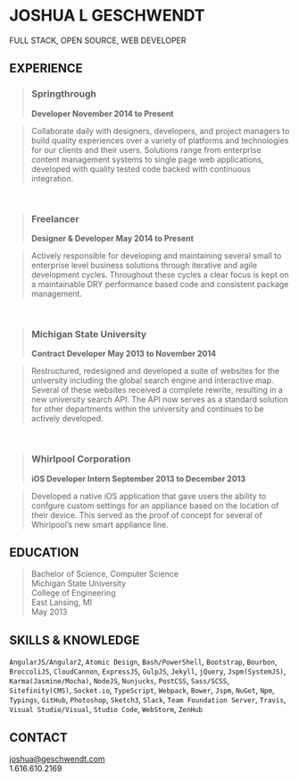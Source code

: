 JOSHUA L GESCHWENDT
================================================================================
FULL STACK, OPEN SOURCE, WEB DEVELOPER

EXPERIENCE
--------------------------------------------------------------------------------

> ### Springthrough
> **Developer November 2014 to Present**

> Collaborate daily with designers, developers, and project managers to build
quality experiences over a variety of platforms and technologies for our
clients and their users. Solutions range from enterprise content management
systems to single page web applications, developed with quality tested code
backed with continuous integration.

&nbsp;
> ### Freelancer
> **Designer & Developer May 2014 to Present**

> Actively responsible for developing and maintaining several small to
enterprise level business solutions through iterative and agile development
cycles. Throughout these cycles a clear focus is kept on a maintainable DRY
performance based code and consistent package management.

&nbsp;
> ### Michigan State University
> **Contract Developer May 2013 to November 2014**

> Restructured, redesigned and developed a suite of websites for the university
including the global search engine and interactive map. Several of these
websites received a complete rewrite, resulting in a new university search
API. The API now serves as a standard solution for other departments within
the university and continues to be actively developed.

&nbsp;
> ### Whirlpool Corporation
> **iOS Developer Intern September 2013 to December 2013**

> Developed a native iOS application that gave users the ability to confgure
custom settings for an appliance based on the location of their device.
This served as the proof of concept for several of Whirlpool’s new smart
appliance line.

EDUCATION
--------------------------------------------------------------------------------
> Bachelor of Science, Computer Science<br>
Michigan State University<br>
College of Engineering<br>
East Lansing, MI<br>
May 2013

SKILLS & KNOWLEDGE
--------------------------------------------------------------------------------
`AngularJS/Angular2`, 
`Atomic Design`, 
`Bash/PowerShell`, 
`Bootstrap`, 
`Bourbon`, 
`BroccoliJS`, 
`CloudCannon`,
`ExpressJS`, 
`GulpJS`, 
`Jekyll`, 
`jQuery`, 
`Jspm(SystemJS)`, 
`Karma(Jasmine/Mocha)`, 
`NodeJS`,
`Nunjucks`, 
`PostCSS`, 
`Sass/SCSS`, 
`Sitefinity(CMS)`,
`Socket.io`, 
`TypeScript`, 
`Webpack`,
`Bower`, 
`Jspm`, 
`NuGet`, 
`Npm`, 
`Typings`,
`GitHub`,
`Photoshop`, 
`Sketch3`, 
`Slack`, 
`Team Foundation Server`, 
`Travis`, 
`Visual Studio/Visual`, 
`Studio Code`, 
`WebStorm`, 
`ZenHub`

CONTACT
--------------------------------------------------------------------------------
<joshua@geschwendt.com><br>
1.616.610.2169
